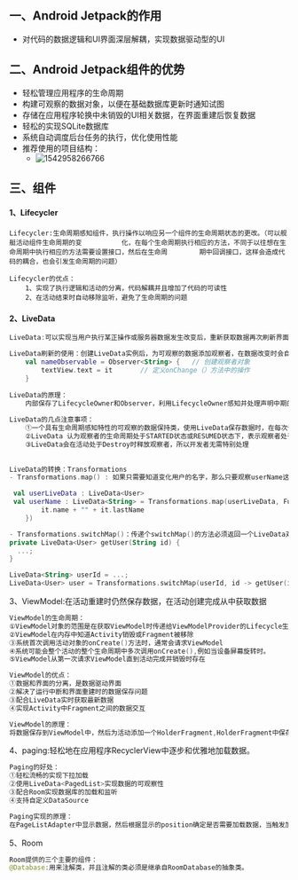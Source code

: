 ## 一、Android Jetpack的作用

- 对代码的数据逻辑和UI界面深层解耦，实现数据驱动型的UI

  

## 二、Android Jetpack组件的优势

- 轻松管理应用程序的生命周期
- 构建可观察的数据对象，以便在基础数据库更新时通知试图
- 存储在应用程序轮换中未销毁的UI相关数据，在界面重建后恢复数据
- 轻松的实现SQLite数据库
- 系统自动调度后台任务的执行，优化使用性能
- 推荐使用的项目结构：
  - ![1542958266766](C:\Users\YANGXI~1\AppData\Local\Temp\1542958266766.png)

## 三、组件

#### 1、Lifecycler

```
Lifecycler:生命周期感知组件，执行操作以响应另一个组件的生命周期状态的更改。（可以舰艇活动组件生命周期的变			化，在每个生命周期执行相应的方法，不同于以往想在生命周期中执行相应的方法需要设置接口，然后在生命周		 期中回调接口，这样会造成代码的耦合，也会引发生命周期的问题）

Lifecycler的优点：
	1、实现了执行逻辑和活动的分离，代码解耦并且增加了代码的可读性
	2、在活动结束时自动移除监听，避免了生命周期的问题

```

#### 2、LiveData

```kotlin
LiveData:可以实现当用户执行某正操作或服务器数据发生改变后，重新获取数据再次刷新界面的UI。解决了数据显示和刷		   新的问题。

LiveData刷新的使用：创建LiveData实例后，为可观察的数据添加观察者，在数据改变时会自动回调观察者。
    val nameObservable = Observer<String> {   // 创建观察者对象
        textView.text = it       // 定义onChange（）方法中的操作
    }
    
LiveData的原理：
	内部保存了LifecycleOwner和Observer，利用LifecycleOwner感知并处理声明中期的变化，Observer在数据改变		时遍历所有观察者并回调方法
	
LiveData的几点注意事项：
	①一个具有生命周期感知特性的可观察的数据保持类，使用LiveData保存数据时，在每次订阅或数据更新时会自动回调	设置的观察者从而更新数据，真正的实现了数据驱动的效果
	②LiveData 认为观察者的生命周期处于STARTED状态或RESUMED状态下，表示观察者处于活动状态，LiveData只通知	  活跃的观察者关于更新
	③LiveData会在活动处于Destroy时释放观察者，所以开发者无需特别处理
	
	
LiveData的转换：Transformations
- Transformations.map() : 如果只需要知道变化用户的名字，那么只要观察userName这个LiveData对象即可。它会从userLiveData数据中提取用户名并传递给它自己的观察者(从大的观察者转移到小的观察者)

 val userLiveData : LiveData<User> 
 val userName : LiveData<String> = Transformations.map(userLiveData, Function { 
        it.name + "" + it.lastName
    })

- Transformations.switchMap()：传递个switchMap()的方法必须返回一个LiveData对象
private LiveData<User> getUser(String id) {
  ...;
}

LiveData<String> userId = ...;
LiveData<User> user = Transformations.switchMap(userId, id -> getUser(id) );

```

3、ViewModel:在活动重建时仍然保存数据，在活动创建完成从中获取数据

```java
ViewModel的生命周期：
①ViewModel对象的范围是在获取ViewModel时传递给ViewModelProvider的Lifecycle生命周期
②ViewModel在内存中知道Activity销毁或Fragment被移除
③系统首次调用活动对象的onCreate()方法时，通常会请求ViewModel
④系统可能会整个活动的整个生命周期中多次调用onCreate(),例如当设备屏幕旋转时。
⑤ViewModel从第一次请求ViewModel直到活动完成并销毁时存在

ViewModel的优点：
①数据和界面的分离，是数据驱动界面
②解决了运行中断和界面重建时的数据保存问题
③配合LiveData实时获取最新数据
④实现Activity中Fragment之间的数据交互

ViewModel的原理：
将数据保存到ViewModel中，然后为活动添加一个HolderFragment,HolderFragment中保存了ViewStore的实例，ViewStore中使用Map保存了ViewModel,从而在活动重新创建时获取原来的ViewModel.
```

4、paging:轻松地在应用程序RecyclerView中逐步和优雅地加载数据。

```java
Paging的好处：
①轻松流畅的实现下拉加载
②使用LiveData<PagedList>实现数据的可观察性
③配合Room实现数据库的加载和监听
④支持自定义DataSource

Paging实现的原理：
在PageListAdapter中显示数据，然后根据显示的position确定是否需要加载数据，当触发加载数据时，PagedList调用DataSource中配置的方法加载数据，并将数据传递到Adapter刷新UI
```

5、Room

```java
Room提供的三个主要的组件：
@Database:用来注解类，并且注解的类必须是继承自RoomDatabase的抽象类。
```

